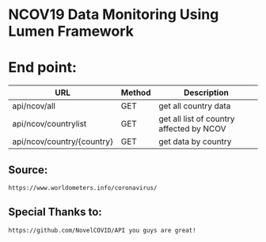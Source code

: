 # NCOV19 Data Monitoring Using Lumen Framework

# End point: 
|           URL             |    Method     |               Description                 |
|---------------------------|---------------|-------------------------------------------| 
|   api/ncov/all            |       GET     | get all country data                      |
|   api/ncov/countrylist    |       GET     | get all list of country affected by NCOV  |
|   api/ncov/country/{country}   |       GET| get data by country                       |
## Source: 
    https://www.worldometers.info/coronavirus/

## Special Thanks to: 
    https://github.com/NovelCOVID/API you guys are great!
